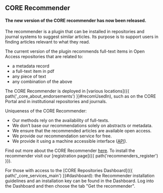 
## CORE Recommender

#### The new version of the CORE recommender has now been released.

The recommender is a plugin that can be installed in repositories and journal systems to suggest similar articles. Its purpose is to support users in finding articles relevant to what they read.

The current version of the plugin recommends full-text items in Open Access repositories that are related to:

*   a metadata record
*   a full-text item in pdf
*   any piece of text
*   any combination of the above

The CORE Recommender is deployed in [various locations]({{ path('_core_about_endorsements') }}#recomUsedIn), such as on the CORE Portal and in institutional repositories and journals.

Uniqueness of the CORE Recommender:

*   Our methods rely on the availability of full-texts.
*   We don’t base our recommendations solely on abstracts or metadata.
*   We ensure that the recommended articles are available open access.
*   We provide our recommendation service for free.
*   We provide it using a machine accessible interface ([API](#api)).

Find out more about the CORE Recommender [here](https://blog.core.ac.uk/2016/10/04/core-recommender/). To install the recommender visit our [registration page]({{ path('recommenders_register') }}).

For those with access to the [CORE Repositories Dashboard]({{ path('_core_services_main') }}#dashboard): the Recommender installation guidelines and an installation key can be found in the Dashboard. Log into the Dashboard and then choose the tab "Get the recommender".